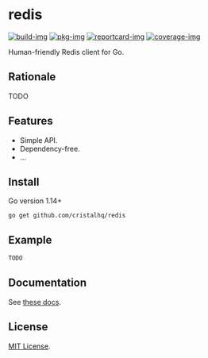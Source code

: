 # redis

[![build-img]][build-url]
[![pkg-img]][pkg-url]
[![reportcard-img]][reportcard-url]
[![coverage-img]][coverage-url]

Human-friendly Redis client for Go.

## Rationale

TODO

## Features

* Simple API.
* Dependency-free.
* ...

## Install

Go version 1.14+

```
go get github.com/cristalhq/redis
```

## Example

```go
TODO
```

## Documentation

See [these docs][pkg-url].

## License

[MIT License](LICENSE).

[build-img]: https://github.com/cristalhq/redis/workflows/build/badge.svg
[build-url]: https://github.com/cristalhq/redis/actions
[pkg-img]: https://pkg.go.dev/badge/cristalhq/redis
[pkg-url]: https://pkg.go.dev/github.com/cristalhq/redis
[reportcard-img]: https://goreportcard.com/badge/cristalhq/redis
[reportcard-url]: https://goreportcard.com/report/cristalhq/redis
[coverage-img]: https://codecov.io/gh/cristalhq/redis/branch/master/graph/badge.svg
[coverage-url]: https://codecov.io/gh/cristalhq/redis
